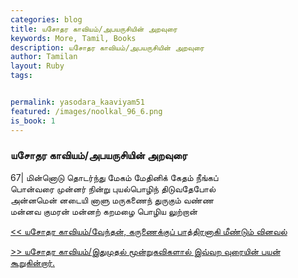 ```yaml
---  
categories: blog  
title: யசோதர காவியம்/அபயருசியின் அறவுரை
keywords: More, Tamil, Books  
description: யசோதர காவியம்/அபயருசியின் அறவுரை
author: Tamilan  
layout: Ruby  
tags:     


permalink: yasodara_kaaviyam51  
featured: /images/noolkal_96_6.png  
is_book: 1
---  
```



### யசோதர காவியம்/அபயருசியின் அறவுரை

67| மின்னொடு தொடர்ந்து மேகம் மேதினிக் கேதம் நீங்கப்  
பொன்வரை முன்னர் நின்று புயல்பொழிந் திடுவதேபோல்  
அன்னமென் னடையி னாளு மருகணைந் துருகும் வண்ண  
மன்னவ குமரன் மன்னற் கறமழை பொழிய லுற்றான்

[<< யசோதர காவியம்/வேந்தன், கருணைக்குப் பாத்திரனாகி மீண்டும் வினவல்](yasodara_kaaviyam50)  
  
[>> யசோதர காவியம்/இதுமுதல் மூன்றுகவிகளால் இவ்வற வுரையின் பயன் கூறுகின்றார்.](yasodara_kaaviyam52)


